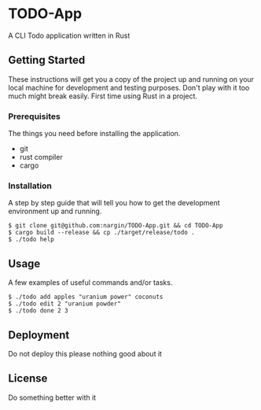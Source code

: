 # TODO-App

A CLI Todo application written in Rust

## Getting Started

These instructions will get you a copy of the project up and running on your local machine for development and testing purposes. Don't play with it too much might break easily. First time using Rust in a project.

### Prerequisites

The things you need before installing the application.

* git
* rust compiler
* cargo

### Installation

A step by step guide that will tell you how to get the development environment up and running.

```
$ git clone git@github.com:nargin/TODO-App.git && cd TODO-App
$ cargo build --release && cp ./target/release/todo .
$ ./todo help
```

## Usage

A few examples of useful commands and/or tasks.

```
$ ./todo add apples "uranium power" coconuts
$ ./todo edit 2 "uranium powder"
$ ./todo done 2 3
```

## Deployment

Do not deploy this please nothing good about it 

## License

Do something better with it


